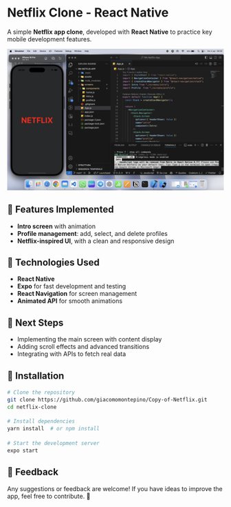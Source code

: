 # Netflix Clone - React Native

A simple **Netflix app clone**, developed with **React Native** to practice key mobile development features.

![Image of my IDE](./assets/img-readme.png)

## 🚀 Features Implemented
- **Intro screen** with animation
- **Profile management**: add, select, and delete profiles
- **Netflix-inspired UI**, with a clean and responsive design

## 🔧 Technologies Used
- **React Native**
- **Expo** for fast development and testing
- **React Navigation** for screen management
- **Animated API** for smooth animations

## 📌 Next Steps
- Implementing the main screen with content display
- Adding scroll effects and advanced transitions
- Integrating with APIs to fetch real data

## 📂 Installation
```sh
# Clone the repository
git clone https://github.com/giacomomontepino/Copy-of-Netflix.git
cd netflix-clone

# Install dependencies
yarn install  # or npm install

# Start the development server
expo start
```

## 📩 Feedback
Any suggestions or feedback are welcome! If you have ideas to improve the app, feel free to contribute. 🚀

